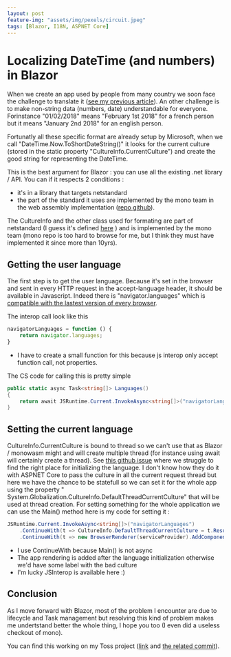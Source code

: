 ```yaml
---
layout: post
feature-img: "assets/img/pexels/circuit.jpeg"
tags: [Blazor, I18N, ASPNET Core]
---
```

# Localizing DateTime (and numbers) in Blazor

When we create an app used by people from many country we soon face the challenge to translate it ([see my previous article](/I18n-with-Blazor-and-ASPNET-Core/)). An other challenge is to make non-string data (numbers, date) understandable for everyone. Forinstance "01/02/2018" means "February 1st 2018" for a french person but it means "January 2nd 2018" for an english person.

Fortunatly all these specific format are already setup by Microsoft, when we call "DateTime.Now.ToShortDateString()" it looks for the current culture (stored in the static property "CultureInfo.CurrentCulture") and create the good string for representing the DateTime.

This is the best argument for Blazor : you can use all the existing .net library / API. You can if it respects 2 conditions :
- it's in a library that targets netstandard 
- the part of the standard it uses are implemented by the mono team in the web assembly implementation ([repo github](https://github.com/mono/mono)).

The CultureInfo and the other class used for formating are part of netstandard (I guess it's defined [here](https://github.com/dotnet/standard/blob/master/netstandard/ref/System.Globalization.cs) ) and is implemented by the mono team (mono repo is too hard to browse for me, but I think they must have implemented it since more than 10yrs).

## Getting the user language

The first step is to get the user language. Because it's set in the browser and sent in every HTTP request in the accept-language header, it should be available in Javascript. Indeed there is "navigator.languages" which is [compatible with the lastest version of every browser](https://developer.mozilla.org/en-US/docs/Web/API/NavigatorLanguage/languages#Browser_compatibility).

The interop call look like this

```js
navigatorLanguages = function () {
    return navigator.languages;
}
```

- I have to create a small function for this because js interop only accept function call, not properties.

The CS code for calling this is pretty simple

```cs
public static async Task<string[]> Languages()
{
    return await JSRuntime.Current.InvokeAsync<string[]>("navigatorLanguages");
}
```

## Setting the current language

CultureInfo.CurrentCulture is bound to thread so we can't use that as Blazor / monowasm might and will create multiple thread (for instance using await will certainly create a thread). See [this github issue](https://github.com/aspnet/Blazor/issues/1056) where we struggle to find the right place for initializing the language. I don't know how they do it with ASPNET Core to pass the culture in all the current request thread but here we have the chance to be statefull so we can set it for the whole app using the property " System.Globalization.CultureInfo.DefaultThreadCurrentCulture" that will be used at thread creation. For setting something for the whole application we can use the Main() method here is my code for setting it :

```cs
JSRuntime.Current.InvokeAsync<string[]>("navigatorLanguages")
    .ContinueWith(t => CultureInfo.DefaultThreadCurrentCulture = t.Result.Select(c => CultureInfo.GetCultureInfo(c)).FirstOrDefault())
    .ContinueWith(t => new BrowserRenderer(serviceProvider).AddComponent<App>("app")) ;
```

- I use ContinueWith because Main() is not async
- The app rendering is added after the language initialization otherwise we'd have some label with the bad culture
- I'm lucky JSInterop is available here :)

## Conclusion 

As I move forward with Blazor, most of the problem I encounter are due to lifecycle and Task management but resolving this kind of problem makes me undertstand better the whole thing, I hope you too (I even did a useless checkout of mono).

You can find this working on my Toss project ([link](https://github.com/RemiBou/Toss.Blazor) and [the related commit](https://github.com/RemiBou/Toss.Blazor/commit/505e9a8c6fc3bc35d9fb7b0bfa59d50eca2de4f3)).
